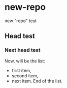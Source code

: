 # new-repo
new "repo" test

## Head test
### Next head test
Now, will be the list:
* first item,
* second item,
* next item.
End of the list.
